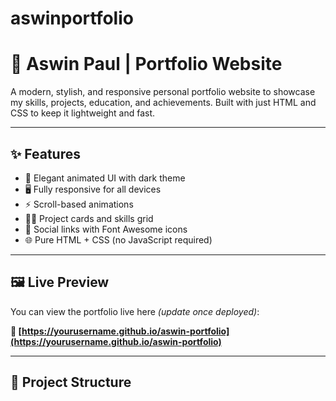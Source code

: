 # aswinportfolio
# 💼 Aswin Paul | Portfolio Website

A modern, stylish, and responsive personal portfolio website to showcase my skills, projects, education, and achievements. Built with just HTML and CSS to keep it lightweight and fast.

---

## ✨ Features

- 🎨 Elegant animated UI with dark theme
- 🖥️ Fully responsive for all devices
- ⚡ Scroll-based animations
- 👨‍💻 Project cards and skills grid
- 🔗 Social links with Font Awesome icons
- 🌐 Pure HTML + CSS (no JavaScript required)

---

## 🖼 Live Preview

You can view the portfolio live here *(update once deployed)*:

**🔗 [https://yourusername.github.io/aswin-portfolio](https://yourusername.github.io/aswin-portfolio)**

---

## 📂 Project Structure


